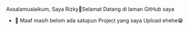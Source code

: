 Assalamualaikum, Saya Rizky🙏Selamat Datang di laman GitHub saya
- 👀 Maaf masih belom ada satupun Project yang saya Upload ehehe😁

<!---
byonexx/byonexx is a ✨ special ✨ repository because its `README.md` (this file) appears on your GitHub profile.
You can click the Preview link to take a look at your changes.
--->
